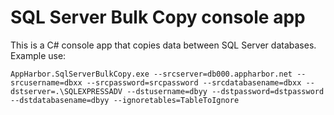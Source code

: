# SQL Server Bulk Copy console app

This is a C# console app that copies data between SQL Server databases. Example use:

    AppHarbor.SqlServerBulkCopy.exe --srcserver=db000.appharbor.net --srcusername=dbxx --srcpassword=srcpassword --srcdatabasename=dbxx --dstserver=.\SQLEXPRESSADV --dstusername=dbyy --dstpassword=dstpassword --dstdatabasename=dbyy --ignoretables=TableToIgnore